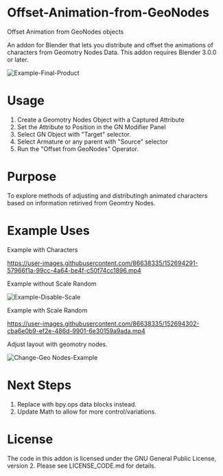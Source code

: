 # Offset-Animation-from-GeoNodes
Offset Animation from GeoNodes objects

An addon for Blender that lets you distribute and offset the animations of characters from Geomotry Nodes Data.
This addon requires Blender 3.0.0 or later.

![Example-Final-Product](https://user-images.githubusercontent.com/86638335/152693808-32e9d2d6-5ea0-4225-82e6-990ec366608b.gif)

# Usage
1. Create a Geomotry Nodes Object with a Captured Attribute
2. Set the Attribute to Position in the GN Modifier Panel
3. Select GN Object with "Target" selector.
4. Select Armature or any parent with "Source" selector
5. Run the "Offset from GeoNodes" Operator.

# Purpose
To explore methods of adjusting  and distributingh animated characters based on information retirived from Geomtry Nodes.

# Example Uses

Example with Characters

https://user-images.githubusercontent.com/86638335/152694291-57966f1a-99cc-4a64-be4f-c50f74cc1896.mp4





Example without Scale Random

![Example-Disable-Scale](https://user-images.githubusercontent.com/86638335/152693798-0f01d2f0-e012-4548-bda7-5294ccd1c7d0.gif)


Example with Scale Random

https://user-images.githubusercontent.com/86638335/152694302-cba6e0b9-ef2e-486d-9901-6e30159a9ada.mp4




Adjust layout with geomotry nodes.

![Change-Geo Nodes-Example](https://user-images.githubusercontent.com/86638335/152694192-fdb94ae7-3dad-4933-b46e-cff690f09883.gif)





# Next Steps
1. Replace with bpy.ops data blocks instead.
2. Update Math to allow for more control/variations.


# License
The code in this addon is licensed under the GNU General Public License, version 2.  Please see LICENSE_CODE.md for details.
